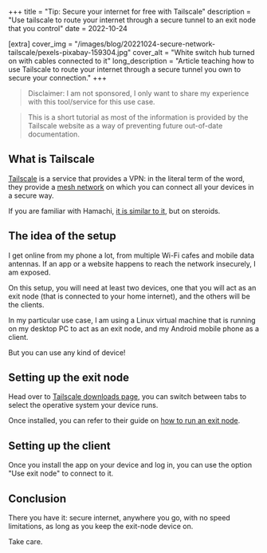 +++
title = "Tip: Secure your internet for free with Tailscale"
description = "Use tailscale to route your internet through a secure tunnel to an exit node that you control"
date = 2022-10-24

[extra]
cover_img = "/images/blog/20221024-secure-network-tailscale/pexels-pixabay-159304.jpg"
cover_alt = "White switch hub turned on with cables connected to it"
long_description = "Article teaching how to use Tailscale to route your internet through a secure tunnel you own to secure your connection."
+++

> Disclaimer: I am not sponsored, I only want to share my experience with this tool/service for this use case.

> This is a short tutorial as most of the information is provided by the Tailscale website as a way of preventing future out-of-date documentation.

## What is Tailscale

[Tailscale](https://tailscale.com/) is a service that provides a VPN: in the literal term of the word, they provide a [mesh network](https://en.wikipedia.org/wiki/Mesh_networking) on which you can connect all your devices in a secure way.

If you are familiar with Hamachi, [it is similar to it](https://tailscale.com/blog/hamachi/), but on steroids.

## The idea of the setup

I get online from my phone a lot, from multiple Wi-Fi cafes and mobile data antennas.
If an app or a website happens to reach the network insecurely, I am exposed.

On this setup, you will need at least two devices, one that you will act as an exit node (that is connected to your home internet), and the others will be the clients.

In my particular use case, I am using a Linux virtual machine that is running on my desktop PC to act as an exit node, and my Android mobile phone as a client.

But you can use any kind of device!

## Setting up the exit node

Head over to [Tailscale downloads page](https://tailscale.com/download/), you can switch between tabs to select the operative system your device runs.

Once installed, you can refer to their guide on [how to run an exit node](https://tailscale.com/kb/1103/exit-nodes).

## Setting up the client

Once you install the app on your device and log in, you can use the option "Use exit node" to connect to it.

## Conclusion

There you have it: secure internet, anywhere you go, with no speed limitations, as long as you keep the exit-node device on.

Take care.
